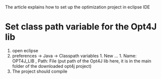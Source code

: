 The article explains how to set up the optimization project in eclipse IDE

# Set class path variable for the Opt4J lib #
  1. open eclipse
  1. preferences -> Java -> Classpath variables
    1. New ...
    1. Name: OPT4J\_LIB , Path: File (put path of the Opt4J lib here, it is in the main folder of the downloaded opt4j project)
  1. The project should compile